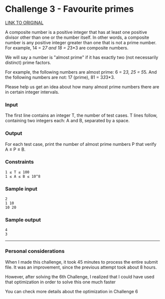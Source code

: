 # Challenge 3 - Favourite primes

[LINK TO ORIGINAL](https://contest.tuenti.net/Challenges?id=3)

A composite number is a positive integer that has at least one positive divisor other than one or the number itself. In other words, a composite number is any positive integer greater than one that is not a prime number.
For example, 14 = 2*7 and 18 = 2*3*3 are composite numbers.

We will say a number is "almost prime" if it has exactly two (not necessarily distinct) prime factors.

For example, the following numbers are almost prime: 6 = 2*3, 25 = 5*5. And the following numbers are not: 17 (prime), 81 = 3*3*3*3.

Please help us get an idea about how many almost prime numbers there are in certain integer intervals.

### Input

The first line contains an integer T, the number of test cases. T lines follow, containing two integers each: A and B, separated by a space.

### Output

For each test case, print the number of almost prime numbers P that verify A ≤ P ≤ B.

### Constraints

```
1 ≤ T ≤ 100
1 ≤ A ≤ B ≤ 10^8
```

### Sample input

```
2
1 10
10 20
```

### Sample output

```
4
3
```

---

### Personal considerations
When I made this challenge, it took 45 minutes to process the entire submit file. It was an improvement, since the previous attempt took about 8 hours.

However, after solving the 6th Challenge, I realized that I could have used that optimization in order to solve this one much faster

You can check more details about the optimization in Challenge 6
